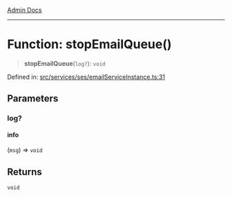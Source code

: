 [Admin Docs](/)

***

# Function: stopEmailQueue()

> **stopEmailQueue**(`log?`): `void`

Defined in: [src/services/ses/emailServiceInstance.ts:31](https://github.com/Sourya07/talawa-api/blob/3df16fa5fb47e8947dc575f048aef648ae9ebcf8/src/services/ses/emailServiceInstance.ts#L31)

## Parameters

### log?

#### info

(`msg`) => `void`

## Returns

`void`

